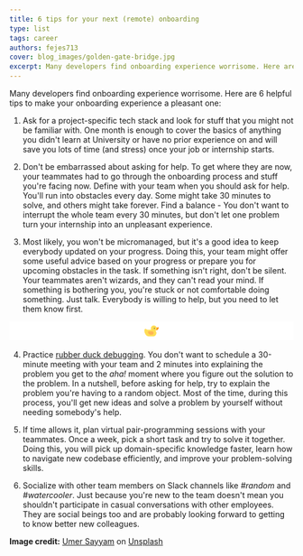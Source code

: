 ```yaml
---
title: 6 tips for your next (remote) onboarding
type: list
tags: career
authors: fejes713
cover: blog_images/golden-gate-bridge.jpg
excerpt: Many developers find onboarding experience worrisome. Here are 6 helpful tips to make your onboarding experience a pleasant one.
---
```


Many developers find onboarding experience worrisome. Here are 6 helpful tips to make your onboarding experience a pleasant one:

1. Ask for a project-specific tech stack and look for stuff that you might not be familiar with. One month is enough to cover the basics of anything you didn't learn at University or have no prior experience on and will save you lots of time (and stress) once your job or internship starts.

2. Don't be embarrassed about asking for help. To get where they are now, your teammates had to go through the onboarding process and stuff you're facing now. Define with your team when you should ask for help. You'll run into obstacles every day. Some might take 30 minutes to solve, and others might take forever. Find a balance - You don't want to interrupt the whole team every 30 minutes, but don't let one problem turn your internship into an unpleasant experience.

3. Most likely, you won't be micromanaged, but it's a good idea to keep everybody updated on your progress. Doing this, your team might offer some useful advice based on your progress or prepare you for upcoming obstacles in the task. If something isn't right, don't be silent. Your teammates aren't wizards, and they can't read your mind. If something is bothering you, you're stuck or not comfortable doing something. Just talk. Everybody is willing to help, but you need to let them know first.

![Duck icon](./blog_images/ducke.png)

4. Practice [rubber duck debugging](https://rubberduckdebugging.com/). You don't want to schedule a 30-minute meeting with your team and 2 minutes into explaining the problem you get to the _aha!_ moment where you figure out the solution to the problem. In a nutshell, before asking for help, try to explain the problem you're having to a random object. Most of the time, during this process, you'll get new ideas and solve a problem by yourself without needing somebody's help.

5. If time allows it, plan virtual pair-programming sessions with your teammates. Once a week, pick a short task and try to solve it together. Doing this, you will pick up domain-specific knowledge faster, learn how to navigate new codebase efficiently, and improve your problem-solving skills.

6. Socialize with other team members on Slack channels like _#random_ and _#watercooler_. Just because you're new to the team doesn't mean you shouldn't participate in casual conversations with other employees. They are social beings too and are probably looking forward to getting to know better new colleagues.

**Image credit:** [Umer Sayyam](https://unsplash.com/@sayyam197?utm_source=unsplash&utm_medium=referral&utm_content=creditCopyText) on [Unsplash](https://unsplash.com/@sayyam197?utm_source=unsplash&utm_medium=referral&utm_content=creditCopyText)
